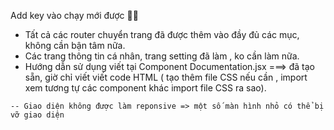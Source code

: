 
Add key vào chạy mới được 🕵️‍♀️

- Tất cả các router chuyển trang đã được thêm vào đầy đủ các mục, không cần bận tâm nữa.
- Các trang thông tin cá nhân, trang setting đã làm , ko cần làm nữa.
- Hướng dẫn sử dụng viết tại Component Documentation.jsx ===> đã tạo sẵn,  giờ chỉ viết viết code HTML ( tạo thêm file CSS nếu cần , import xem tương tự các component khác import file CSS ra sao).
```
-- Giao diện không được làm reponsive => một số màn hình nhỏ có thể bị vỡ giao diện
